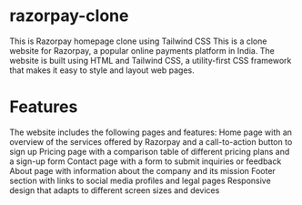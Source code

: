 # razorpay-clone
This is Razorpay homepage clone using Tailwind CSS
This is a clone website for Razorpay, a popular online payments platform in India. The website is built using HTML and Tailwind CSS, a utility-first CSS framework that makes it easy to style and layout web pages.
# Features
The website includes the following pages and features:
Home page with an overview of the services offered by Razorpay and a call-to-action button to sign up
Pricing page with a comparison table of different pricing plans and a sign-up form
Contact page with a form to submit inquiries or feedback
About page with information about the company and its mission
Footer section with links to social media profiles and legal pages
Responsive design that adapts to different screen sizes and devices
